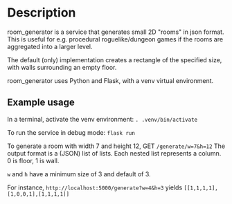 # Description
room_generator is a service that generates small 2D "rooms" in json format.
This is useful for e.g. procedural roguelike/dungeon games if the rooms are aggregated into a larger level.

The default (only) implementation creates a rectangle of the specified size, with walls surrounding an empty floor.

room_generator uses Python and Flask, with a venv virtual environment.

## Example usage
In a terminal, activate the venv environment:
`. .venv/bin/activate`

To run the service in debug mode:
`flask run`

To generate a room with width 7 and height 12, GET `/generate/w=7&h=12`
The output format is a (JSON) list of lists. Each nested list represents a column.
0 is floor, 1 is wall.

`w` and `h` have a minimum size of 3 and default of 3.

For instance, `http://localhost:5000/generate?w=4&h=3` yields `[[1,1,1,1],[1,0,0,1],[1,1,1,1]]`
